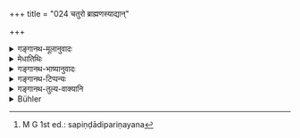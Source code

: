 +++
title = "024 चतुरो ब्राह्मणस्याद्यान्"

+++

<details><summary>गङ्गानथ-मूलानुवादः</summary>

The wise ones have regarded the first four as commended for the Brāhmaṇa, the Rākṣasa alone for the Kṣatriya and the Āsura for the Vaiśva and the Śūdra.—(24).
</details>

<details><summary>मेधातिथिः</summary>

आसुरगान्धर्वयोर् अयं निषेधो **ब्राह्मणस्य** पुनर् ब्राह्मादिविधानेन । एवं **क्षत्रियस्य** **राक्षसम्** एवैको न गान्दर्वासुरौ । **आसुर** एव **वैश्यशूद्रयोः** । विहितप्रतिषिद्धानां विकल्पः । ततश् च नित्यवद् विहिताभावे विकल्पितेषु प्रवृत्तिः । यस्य च यो विहितः स तद्विवाहाभावम् अनपेक्ष्य प्रथमत एव यदि विहितप्रतिषिद्धेषु प्रवर्तेत, तत्र पुरुषो दुष्येद् अपत्यं चानभिप्रेतम् उत्पद्येतेति शास्त्रकारेण दर्शितं "प्रसवे च गुणागुणान्" (म्ध् ३.२२) इत्यादिना न तु सपिण्डादिपरिणयनवत्[^७७] विवाहस्वरूपानिवृत्तिः ॥ ३.२४ ॥


[^७७]:
     M G 1st ed.: sapiṇḍādipariṇayana
</details>

<details><summary>गङ्गानथ-भाष्यानुवादः</summary>

The further recommendation of the ‘*Brāhma*’ and other three forms for the Brāhmaṇa, means that the ‘*Āsura*’ and the ‘*Gāndharva*’ are prohibited for him.

Similarly, for the *Kṣatriya*, it is the ‘*Rākṣasa*’ alone, not the ‘*Āsura*’ and the ‘*Gāndharva*.’

For the *Vaiśya* and the *Śūdra*, it is the ‘*Āsura*’ alone.

Among those that have been sanctioned (before) and prohibited now, there is to be option; so that one may have recourse to the optional forms only when those that have been sanctioned absolutely in all cases are not possible. If a man were to have recourse to those forms of marriage that have been sanctioned in one place and interdicted in another, without considering the possibility or otherwise of those that are absolutely sanctioned,—he would be committing a wrong, and his offspring would be defective;—this is what the law-giver has indicated under verse 23 above by the phrase, ‘the good and bad effects upon the offspring.’ But such an act would not nullify the marriage itself in the way in which the fact of the bride being the bridegroom’s ‘*sapiṇḍa*’ does.—(24)
</details>

<details><summary>गङ्गानथ-टिप्पन्यः</summary>

‘For the Vaiśyas and Śūdras are not particular about their wives’ (Baudhāyana, 1.20.14). *Cf*. the following passages for the different rules in this respect. Vaśiṣṭha 1.27-28 gives six equivalents to these eight; so Āpastamba (2.12.3), who admits three as good. Baudhāyana 1.20.10 gives eight and permits but four; so Viṣṇu (24.27). Gautama gives the eight, admits four, and says some admit six. “The Mahābhārata (1.73.8 ff.) ascribes descending virtue to each ‘according to Manu’, and mixing up the sense of verse 23 and verse 27, allows four for a Brāhmaṇa and six for a Kṣatriya.”—Hopkins.

This verse is quoted in *Parāśaramādhava* (Ācāra, p. 487), as selecting out of the eight, those that are specially commended;—in *Vīramitrodaya* (Saṃskāra, p. 858), which adds that of the form specially commended for the Brāhmaṇa, two are still more important

*Madanapārijāta* (p. 159), adds the following note:—The Brāhma, Daiva,
Ārṣa and Prājāpatya forms have been declared to be commended for the Brāhmaṇa; for the Kṣatriya, the Rākṣasa alone has been commended; and for the Vaiśya and Śūdra, the Āsura only. For the Brāhmaṇa the first four, ending with the Prājāpatya are the primary forms, and the Rākṣasa must be a secondary substitute for him, because it is lawful for the next lower caste, Kṣatriya. For the *Kṣatriya*, the Rākṣasa, is the primary form; and as according to the preceding verse, the Āsura, Gāndharva, Rākṣasa and Paiśāca are commended for him, the three, besides the Rākṣasa, must be regarded as secondary substitutes. According to others, however, the phrase ‘last four’ (of verse 23) stands for the four beginning with ‘Prājāpatya and according to this, the Rākṣasa being directly mentioned in the present verse as specially commended for the Kṣatriya, the secondary substitutes for him would be the Prājāpatya, the Gāndharva and the Āsura. For the Vaiśya and the Śūdra, the Āsura is the primary, and the Gāndharva and the Paiśāca,—or the Gāndharva and the Prājāpatya—secondary substitutes.

*Smṛtitattva* (II, p. 140) quotes this verse and explains that even
though this text mentions among the ‘commended’ forms, the Āsura, where the bride’s father receives wealth from the bridegroom, yet it must be understood to sanction the payment of only so much of wealth as may be required for the decking of the bride.—It is quoted in *Hemādri* (Dana, p. 683);—in *Saṃskāramayūkha* (p. 100), which adds that for the Kṣatriya, the *Rākṣasa* is the principal form, and for the Vaiśya and the Śūdra, the *Āsura*.

*Aparārka* (p. 91) quotes this verse and adds that for the Brāhmaṇa, the
Brāhma, Daiva, Ārṣa and Prājāpatya are commended; the Āsura and Gāndharva are neither commended nor forbidden;—for the Kṣatriya, the Rākṣasa alone is commended; the Āsura and the Gāndharva are neither commended nor forbidden;—for the Vaiśya and Śūdra, the Āsura alone is commended; the Gāndharva is neither commended nor forbidden;—the Paiśāca is forbidden for all castes.

It is quoted in *Smṛticandrikā* (Saṃskāra, pp. 190 and 231), which adds that though the first four are ‘commended,’ it does not mean that the next two are forbidden; all that is meant is that these two are *not commended*.
</details>

<details><summary>गङ्गानथ-तुल्य-वाक्यानि</summary>

**(verses 3.23-24)  
**

See Comparative notes for [Verse 3.23].
</details>

<details><summary>Bühler</summary>

024	The sages state that the first four are approved (in the case) of a Brahmana, one, the Rakshasa (rite in the case) of a Kshatriya, and the Asura (marriage in that) of a Vaisya and of a Sudra.
</details>
